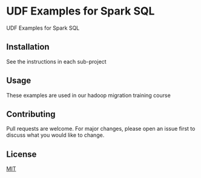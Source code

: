 # UDF Examples for Spark SQL

UDF Examples for Spark SQL

## Installation

See the instructions in each sub-project



## Usage

These examples are used in our hadoop migration training course

## Contributing
Pull requests are welcome. For major changes, please open an issue first to discuss what you would like to change.



## License
[MIT](https://choosealicense.com/licenses/mit/)